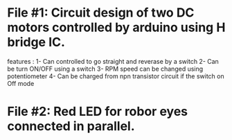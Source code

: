# File #1: Circuit design of two DC motors controlled by arduino using H bridge IC.
features :
1- Can controlled to go straight and reverase by a switch
2- Can be turn ON/OFF using a switch
3- RPM speed can be changed using potentiometer 
4- Can be charged from npn transistor circuit if the switch on Off mode 
# File #2: Red LED for robor eyes connected in parallel.
